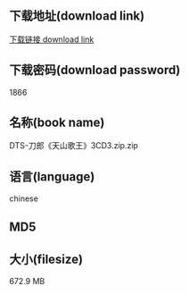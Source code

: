 ## 下载地址(download link)
[下载链接 download link](https://tutu365.netlify.app/?s=DTS-%E5%88%80%E9%83%8E%E3%80%8A%E5%A4%A9%E5%B1%B1%E6%AD%8C%E7%8E%8B%E3%80%8B3CD3.zip)

## 下载密码(download password)
1866

## 名称(book name)
DTS-刀郎《天山歌王》3CD3.zip.zip

## 语言(language)
chinese

## MD5


## 大小(filesize)
672.9 MB
